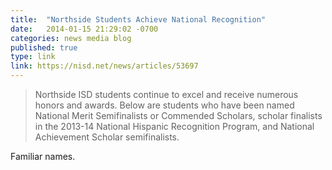 ```yaml
---
title:  "Northside Students Achieve National Recognition"
date:   2014-01-15 21:29:02 -0700
categories: news media blog
published: true
type: link
link: https://nisd.net/news/articles/53697
---
```


>Northside ISD students continue to excel and receive numerous honors and awards. Below are students who have been named 
>National Merit Semifinalists or Commended Scholars, scholar finalists in the 2013-14 National Hispanic Recognition Program,
>and National Achievement Scholar semifinalists.

Familiar names.